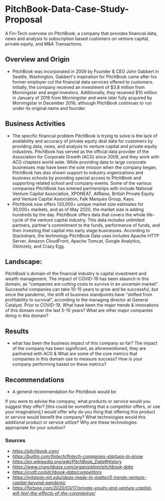  # PitchBook-Data-Case-Study-Proposal
A Fin-Tech overview on PitchBook; a company that provides financial data, news and analysis to subscription based customers on venture capital, private equity, and M&A Transactions.

## Overview and Origin
* PitchBook was incorporated in 2009 by Founder & CEO John Gabbert in Seattle, Washington. Gabbert's inspiration for PitchBook came after his former employer cut the financial data services offered to customers. Initially, the company received an investment of $3.8 million from Morningstar and angel investors. Additionally, they received $10 million in January of 2016 from Morningstar and were later fully acquired by Morningstar in December 2016; although PitchBook continues to run under its original name and founder. 

## Business Activities
* The specific financial problem PitchBook is trying to solve is the lack of availability and accuracy of private equity deal data for customers by providing data, news, and analysis to venture capital and private equity industires.  PitchBook has served as the official data provider of the Association for Corporate Growth (ACG) since 2009, and they work with ACG chapters world wide. While providing data to large corporate businesses may have been the sole mission when the company began, PitchBook has also shown support to industry organizations and business schools by providing special access to PitchBook and supporting related school and company events. Some of the various companies PitchBook has entered partnerships with include National Venture Capital Association,  XPONEAT, *All*Raise, British Private Equity and Venture Capital Association, Falk Marques Group,  Kayo.
* Pitchbook now offers 120,000+ unique market size estimates for 30,000+ markets, and as of May 2020, the market size is adding hundreds by the day. PitchBook offers data that covers the whole life-cycle of the venture capital industry. This data includes unlimited partners, partner's commitment to the funds, performance of funds, and then investing that capital into early stage businesses. According to Stackshare, the technology PitchBook Data uses includes Apache HTTP Server, Amazon CloudFront, Apache Tomcat, Google Analytics, Otimizely, and Crazy Egg. 

## Landscape:
PitchBook's domain of the financial industry is capital investment and wealth management. The impact of COVID-19 has been staunch in this domain, as "companies are cutting costs to survive in an uncertain market". Successful companies can take 10-15 years to grow and be successful, but since the pandemic, the shift of business standpoints have "shifted from profitability to survival", according to the managing director at General Catalyst. Prior to COVID-19,  What have been the major trends & innovations of this domain over the last 5-10 years? What are other major companies doing in this domain?


## Results
* what has been the business impact of this company so far? The impact of the company has been significant, as aforementioned, they are partnered with ACG &   What are some of the core metrics that companies in this domain use to measure success? How is your company performing based on these metrics?


## Recommendations
* A general recommendation for PitchBook would be  

If you were to advise the company, what products or service would you suggest they offer? [this could be something that a competitor offers, or use your imagination],I would offer  why do you thing that offering this product or service would benefit the company? What technologies would this additional product or service utilize? Why are these technologies appropriate for your solution?




### Sources
* *https://pitchbook.com/*
* *https://builtin.com/fintech/fintech-companies-startups-to-know*
* *https://en.wikipedia.org/wiki/PitchBook_Data#History*
* *https://www.crunchbase.com/organization/pitchbook-data*
* *https://craft.co/pitchbook-data/competitors*
* *https://mitsloan.mit.edu/ideas-made-to-matter/5-trends-venture-capital-beyond-pandemic*
* *https://fortune.com/2020/03/17/private-equity-and-venture-capital-will-feel-the-effects-of-the-coronavirus/*
